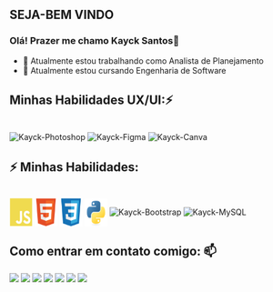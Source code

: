 ## SEJA-BEM VINDO
### Olá! Prazer me chamo Kayck Santos👋 

- 🔭 Atualmente estou trabalhando como Analista de Planejamento
- 🌱 Atualmente estou cursando Engenharia de Software

## Minhas Habilidades UX/UI:⚡ 
 <div style="display: inline_block"><br>
 <img  align="center" alt="Kayck-Photoshop" height="40" width="40" src="https://cdn.jsdelivr.net/gh/devicons/devicon@latest/icons/photoshop/photoshop-original.svg" />
 <img  align="center" alt="Kayck-Figma" height="40" width="40" src="https://cdn.jsdelivr.net/gh/devicons/devicon@latest/icons/figma/figma-original.svg" /> 
 <img   align="center" alt="Kayck-Canva" height="40" width="40" src="https://cdn.jsdelivr.net/gh/devicons/devicon@latest/icons/canva/canva-original.svg" />
 </div>   

## ⚡ Minhas Habilidades:

<div style="display: inline_block"><br>
  <img align="center" alt="Kayck-Js" height="50" width="40" src="https://raw.githubusercontent.com/devicons/devicon/master/icons/javascript/javascript-plain.svg">
  <img align="center" alt="Kayck-HTML" height="50" width="40" src="https://raw.githubusercontent.com/devicons/devicon/master/icons/html5/html5-original.svg">
  <img align="center" alt="Kayck-CSS" height="50" width="40" src="https://raw.githubusercontent.com/devicons/devicon/master/icons/css3/css3-original.svg">
  <img align="center" alt="Kayck-Python" height="50" width="40" src="https://raw.githubusercontent.com/devicons/devicon/master/icons/python/python-original.svg">
  <img align="center" alt="Kayck-Bootstrap" heiht="50" width="40" src="https://cdn.jsdelivr.net/gh/devicons/devicon@latest/icons/bootstrap/bootstrap-original-wordmark.svg" />
  <img  align="center" alt="Kayck-MySQL" heiht="50" width="40" src="https://cdn.jsdelivr.net/gh/devicons/devicon@latest/icons/mysql/mysql-original.svg" />
</div>

  ## Como entrar em contato comigo: 📫

<div> 
  <a href="https://www.youtube.com/@thaiiiekayck" target="_blank"><img src="https://img.shields.io/badge/YouTube-FF0000?style=for-the-badge&logo=youtube&logoColor=white" target="_blank"></a>
  <a href="https://instagram.com//kayck.santtos/" target="_blank"><img src="https://img.shields.io/badge/-Instagram-%23E4405F?style=for-the-badge&logo=instagram&logoColor=white" target="_blank"></a> 
  <a href = "kaycksanttos0@gmail.com"><img src="https://img.shields.io/badge/TikTok-000000?style=for-the-badge&logo=tiktok&logoColor=white" target="_blank"></a>	
 <a href="https://discord.gg/wagxzStdcR" target="_blank"><img src="https://img.shields.io/badge/Discord-7289DA?style=for-the-badge&logo=discord&logoColor=white" target="_blank"></a> 
  <a href = "kaycksanttos0@gmail.com"><img src="https://img.shields.io/badge/-Gmail-%23333?style=for-the-badge&logo=gmail&logoColor=white" target="_blank"></a>
  <a href="https://www.linkedin.com/in/" target="_blank"><img src="https://img.shields.io/badge/-LinkedIn-%230077B5?style=for-the-badge&logo=linkedin&logoColor=white" target="_blank"></a> 
  <a href = "kaycksanttos0@gmail.com"><img src="https://img.shields.io/badge/WhatsApp-25D366?style=for-the-badge&logo=whatsapp&logoColor=white" target="_blank"></a>
  
</div>



